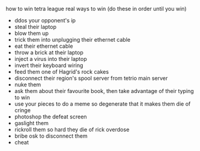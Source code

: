 how to win tetra league real ways to win (do these in order until you win)
- ddos your opponent's ip 
- steal their laptop 
- blow them up 
- trick them into unplugging their ethernet cable 
- eat their ethernet cable 
- throw a brick at their laptop 
- inject a virus into their laptop 
- invert their keyboard wiring 
- feed them one of Hagrid's rock cakes 
- disconnect their region's spool server from tetrio main server 
- nuke them 
- ask them about their favourite book, then take advantage of their typing to win 
- use your pieces to do a meme so degenerate that it makes them die of cringe 
- photoshop the defeat screen 
- gaslight them 
- rickroll them so hard they die of rick overdose 
- bribe osk to disconnect them 
- cheat 














<div style="font-size: 0.1px;">(this is a joke, and I do not endorse any of the actions above)</div>
